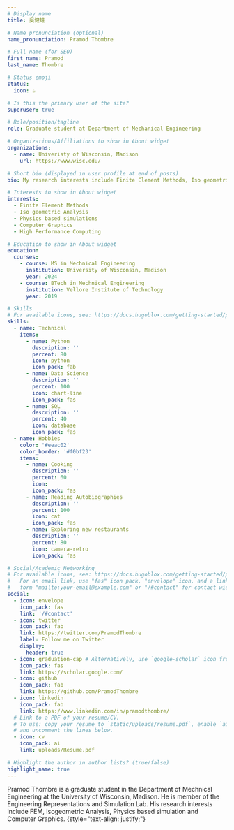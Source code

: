 ```yaml
---
# Display name
title: 吳健雄

# Name pronunciation (optional)
name_pronunciation: Pramod Thombre

# Full name (for SEO)
first_name: Pramod
last_name: Thombre

# Status emoji
status:
  icon: ☕️

# Is this the primary user of the site?
superuser: true

# Role/position/tagline
role: Graduate student at Department of Mechanical Engineering

# Organizations/Affiliations to show in About widget
organizations:
  - name: Univeristy of Wisconsin, Madison
    url: https://www.wisc.edu/

# Short bio (displayed in user profile at end of posts)
bio: My research interests include Finite Element Methods, Iso geometric Analysis, Physics based simulations, Computer Graphics, High Performance Computing

# Interests to show in About widget
interests:
  - Finite Element Methods
  - Iso geometric Analysis
  - Physics based simulations
  - Computer Graphics
  - High Performance Computing

# Education to show in About widget
education:
  courses:
    - course: MS in Mechnical Engineering
      institution: University of Wisconsin, Madison
      year: 2024
    - course: BTech in Mechnical Engineering
      institution: Vellore Institute of Technology
      year: 2019

# Skills
# For available icons, see: https://docs.hugoblox.com/getting-started/page-builder/#icons
skills:
  - name: Technical
    items:
      - name: Python
        description: ''
        percent: 80
        icon: python
        icon_pack: fab
      - name: Data Science
        description: ''
        percent: 100
        icon: chart-line
        icon_pack: fas
      - name: SQL
        description: ''
        percent: 40
        icon: database
        icon_pack: fas
  - name: Hobbies
    color: '#eeac02'
    color_border: '#f0bf23'
    items:
      - name: Cooking
        description: ''
        percent: 60
        icon: 
        icon_pack: fas
      - name: Reading Autobiographies
        description: ''
        percent: 100
        icon: cat
        icon_pack: fas
      - name: Exploring new restaurants
        description: ''
        percent: 80
        icon: camera-retro
        icon_pack: fas

# Social/Academic Networking
# For available icons, see: https://docs.hugoblox.com/getting-started/page-builder/#icons
#   For an email link, use "fas" icon pack, "envelope" icon, and a link in the
#   form "mailto:your-email@example.com" or "/#contact" for contact widget.
social:
  - icon: envelope
    icon_pack: fas
    link: '/#contact'
  - icon: twitter
    icon_pack: fab
    link: https://twitter.com/PramodThombre
    label: Follow me on Twitter
    display:
      header: true
  - icon: graduation-cap # Alternatively, use `google-scholar` icon from `ai` icon pack
    icon_pack: fas
    link: https://scholar.google.com/
  - icon: github
    icon_pack: fab
    link: https://github.com/PramodThombre
  - icon: linkedin
    icon_pack: fab
    link: https://www.linkedin.com/in/pramodthombre/
  # Link to a PDF of your resume/CV.
  # To use: copy your resume to `static/uploads/resume.pdf`, enable `ai` icons in `params.yaml`,
  # and uncomment the lines below.
  - icon: cv
    icon_pack: ai
    link: uploads/Resume.pdf

# Highlight the author in author lists? (true/false)
highlight_name: true
---
```


Pramod Thombre is a graduate student in the Department of Mechnical Engineering at the University of Wisconsin, Madison. He is member of the Engineering Representations and Simulation Lab. His research interests include FEM, Isogeometric Analysis, Physics based simulation and Computer Graphics.
{style="text-align: justify;"}
